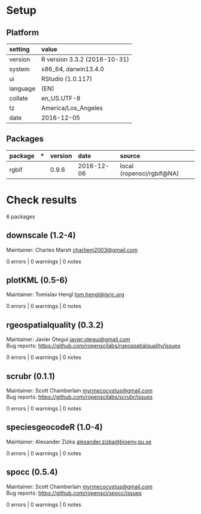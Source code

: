 # Setup

## Platform

|setting  |value                        |
|:--------|:----------------------------|
|version  |R version 3.3.2 (2016-10-31) |
|system   |x86_64, darwin13.4.0         |
|ui       |RStudio (1.0.117)            |
|language |(EN)                         |
|collate  |en_US.UTF-8                  |
|tz       |America/Los_Angeles          |
|date     |2016-12-05                   |

## Packages

|package |*  |version |date       |source                    |
|:-------|:--|:-------|:----------|:-------------------------|
|rgbif   |   |0.9.6   |2016-12-06 |local (ropensci/rgbif@NA) |

# Check results
6 packages

## downscale (1.2-4)
Maintainer: Charles Marsh <charliem2003@gmail.com>

0 errors | 0 warnings | 0 notes

## plotKML (0.5-6)
Maintainer: Tomislav Hengl <tom.hengl@isric.org>

0 errors | 0 warnings | 0 notes

## rgeospatialquality (0.3.2)
Maintainer: Javier Otegui <javier.otegui@gmail.com>  
Bug reports: https://github.com/ropenscilabs/rgeospatialquality/issues

0 errors | 0 warnings | 0 notes

## scrubr (0.1.1)
Maintainer: Scott Chamberlain <myrmecocystus@gmail.com>  
Bug reports: https://github.com/ropenscilabs/scrubr/issues

0 errors | 0 warnings | 0 notes

## speciesgeocodeR (1.0-4)
Maintainer: Alexander Zizka <alexander.zizka@bioenv.gu.se>

0 errors | 0 warnings | 0 notes

## spocc (0.5.4)
Maintainer: Scott Chamberlain <myrmecocystus@gmail.com>  
Bug reports: https://github.com/ropensci/spocc/issues

0 errors | 0 warnings | 0 notes

